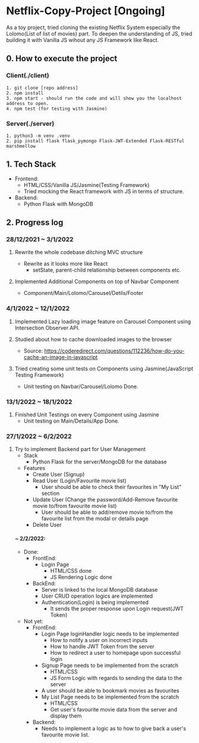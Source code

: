 # Netflix-Copy-Project [Ongoing]

As a toy project, tried cloning the existing Netflix System especially the
Lolomo(List of list of movies) part. To deepen the understanding of JS, tried
building it with Vanilla JS wihout any JS Framework like React.

## 0. How to execute the project

### Client(./client)

    1. git clone [repo address]
    2. npm install
    3. npm start - should run the code and will show you the localhost address to open.
    4. npm test (for testing with Jasmine)

### Server(./server)

    1. python3 -m venv .venv
    2. pip install flask flask_pymongo Flask-JWT-Extended Flask-RESTful marshmellow

## 1. Tech Stack

- Frontend:
  - HTML/CSS/Vanilla JS/Jasmine(Testing Framework)
  - Tried mocking the React framework with JS in terms of structure.
- Backend:
  - Python Flask with MongoDB

## 2. Progress log

### 28/12/2021 ~ 3/1/2022

1. Rewrite the whole codebase ditching MVC structure

   - Rewrite as it looks more like React
     - setState, parent-child relationship between components etc.

2. Implemented Additional Components on top of Navbar Component

   - Component/Main/Lolomo/Carousel/Detils/Footer

### 4/1/2022 ~ 12/1/2022

1.  Implemented Lazy loading image feature on Carousel Component using Intersection Observer API.

2.  Studied about how to cache downloaded images to the browser

    - Source: https://coderedirect.com/questions/112236/how-do-you-cache-an-image-in-javascript

3.  Tried creating some unit tests on Components using Jasmine(JavaScript Testing Framework)

    - Unit testing on Navbar/Carousel/Lolomo Done.

### 13/1/2022 ~ 18/1/2022

1. Finished Unit Testings on every Component using Jasmine
   - Unit testing on Main/Details/App Done.

### 27/1/2022 ~ 6/2/2022

1. Try to implement Backend part for User Management
   - Stack
     - Python Flask for the server/MongoDB for the database
   - Features
     - Create User (Signup)
     - Read User (Login/Favourite movie list)
       - User should be able to check their favourites in "My List" section
     - Update User (Change the password/Add-Remove favourite movie to/from favourite movie list)
       - User should be able to add/remove movie to/from the favourite list from the modal or details page
     - Delete User
   #### ~ 2/2/2022:
   - Done:
     - FrontEnd:
       - Login Page
         - HTML/CSS done
         - JS Rendering Logic done
     - BackEnd:
       - Server is linked to the local MongoDB database
       - User CRUD operation logics are implemented
       - Authentication(Login) is being implemented
         - It sends the proper response upon Login request(JWT Token)
   - Not yet:
     - FrontEnd:
       - Login Page loginHandler logic needs to be implemented
         - How to notify a user on incorrect inputs
         - How to handle JWT Token from the server
         - How to redirect a user to homepage upon successful login
       - Signup Page needs to be implemented from the scratch
         - HTML/CSS
         - JS Form Logic with regards to sending the data to the server
       - A user should be able to bookmark movies as favourites
       - My List Page needs to be implemented from the scratch
         - HTML/CSS
         - Get user's favourite movie data from the server and display them
     - Backend:
       - Needs to implement a logic as to how to give back a user's favourite movie list.
